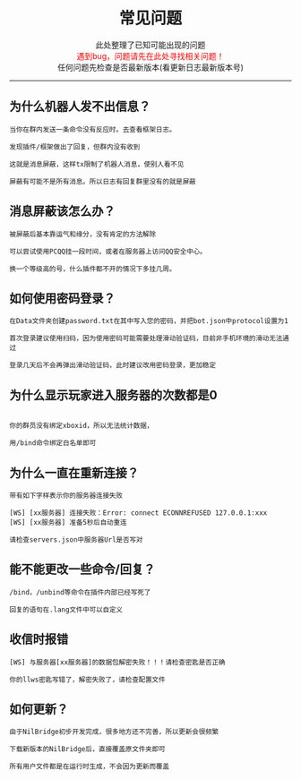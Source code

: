 # <center>  常见问题</center>
<center>
此处整理了已知可能出现的问题<br>
<font color="#FF0000">遇到bug，问题请先在此处寻找相关问题！</font><br>
任何问题先检查是否最新版本(看更新日志最新版本号)<br>
</center>

*** 

## 为什么机器人发不出信息？
```
当你在群内发送一条命令没有反应时。去查看框架日志。

发现插件/框架做出了回复，但群内没有收到

这就是消息屏蔽，这样tx限制了机器人消息，使别人看不见

屏蔽有可能不是所有消息。所以日志有回复群里没有的就是屏蔽
```
## 消息屏蔽该怎么办？
```
被屏蔽后基本靠运气和缘分，没有肯定的方法解除

可以尝试使用PCQQ挂一段时间，或者在服务器上访问QQ安全中心。

换一个等级高的号，什么插件都不开的情况下多挂几周。
```

## 如何使用密码登录？
```
在Data文件夹创建password.txt在其中写入您的密码，并把bot.json中protocol设置为1

首次登录建议使用扫码，因为使用密码可能需要处理滑动验证码，目前非手机环境的滑动无法通过

登录几天后不会再弹出滑动验证码，此时建议改用密码登录，更加稳定
```
## 为什么显示玩家进入服务器的次数都是0
```

你的群员没有绑定xboxid，所以无法统计数据，

用/bind命令绑定白名单即可

```
## 为什么一直在重新连接？
```
带有如下字样表示你的服务器连接失败

[WS] [xx服务器] 连接失败：Error: connect ECONNREFUSED 127.0.0.1:xxx
[WS] [xx服务器] 准备5秒后自动重连

请检查servers.json中服务器Url是否写对
```

## 能不能更改一些命令/回复？
```
/bind，/unbind等命令在插件内部已经写死了

回复的语句在.lang文件中可以自定义

```

## 收信时报错

```
[WS] 与服务器[xx服务器]的数据包解密失败！！！请检查密匙是否正确

你的llws密匙写错了，解密失败了，请检查配置文件
```

## 如何更新？

```
由于NilBridge初步开发完成，很多地方还不完善，所以更新会很频繁

下载新版本的NilBridge后，直接覆盖原文件夹即可

所有用户文件都是在运行时生成，不会因为更新而覆盖
```